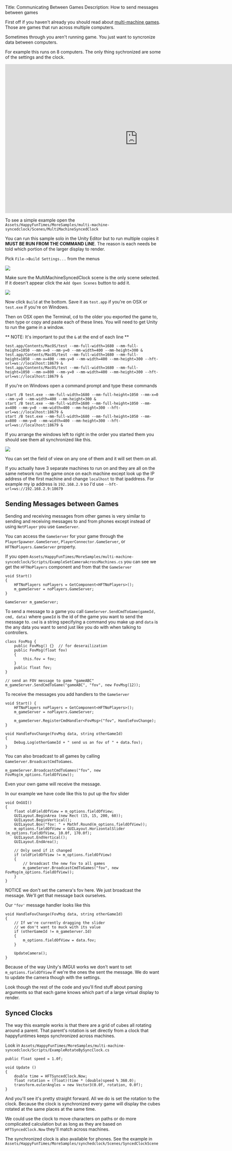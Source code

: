 Title: Communicating Between Games
Description: How to send messages between games

First off if you haven't already you should read about [multi-machine games](multi-machine.md).
Those are games that run across multiple computers.

Sometimes through you aren't running game. You just want to syncronize data
between computers.

For example this runs on 8 computers. The only thing sychronized are some of the settings
and the clock.

<iframe width="853" height="480" src="https://www.youtube.com/embed/64TcBiqmVko?rel=0" frameborder="0" allowfullscreen></iframe>

To see a simple example open the `Assets/HappyFunTimes/MoreSamples/multi-machine-syncedclock/Scenes/MultiMachineSyncedClock`

You can run this sample solo in the Unity Editor but to run multiple copies it
**MUST BE RUN FROM THE COMMAND LINE**. The reason is each needs be told which
portion of the larger display to render.

Pick `File->Build Settings...` from the menus

<img src="images/multi-machine-build-settings-menu.png" class="halfsize lesson" />

Make sure the MultiMachineSyncedClock scene is the only scene selected.
If it doesn't appear click the `Add Open Scenes` button to add it.

<img src="images/multi-machine-synced-clock-build-settings.png" class="halfsize lesson" />

Now click `Build` at the bottom. Save it as `test.app` if you're on OSX or `test.exe` if you're
on Windows.

Then on OSX open the Terminal, cd to the older you exported the game to, then type or copy
and paste each of these lines. You will need to get Unity to run the game in a window.

** NOTE: It's important to put the `&` at the end of each line **

```
test.app/Contents/MacOS/test --mm-full-width=1680 --mm-full-height=1050 --mm-x=0 --mm-y=0 --mm-width=400 --mm-height=300 &
test.app/Contents/MacOS/test --mm-full-width=1680 --mm-full-height=1050 --mm-x=400 --mm-y=0 --mm-width=400 --mm-height=300 --hft-url=ws://localhost:18679 &
test.app/Contents/MacOS/test --mm-full-width=1680 --mm-full-height=1050 --mm-x=800 --mm-y=0 --mm-width=400 --mm-height=300 --hft-url=ws://localhost:18679 &
```

If you're on Windows open a command prompt and type these commands

```
start /B test.exe --mm-full-width=1680 --mm-full-height=1050 --mm-x=0 --mm-y=0 --mm-width=400 --mm-height=300 &
start /B test.exe --mm-full-width=1680 --mm-full-height=1050 --mm-x=400 --mm-y=0 --mm-width=400 --mm-height=300 --hft-url=ws://localhost:18679 &
start /B test.exe --mm-full-width=1680 --mm-full-height=1050 --mm-x=800 --mm-y=0 --mm-width=400 --mm-height=300 --hft-url=ws://localhost:18679 &
```

If you arrange the windows left to right in the order you started them you should
see them all synchronized like this.

<img src="images/multi-machine-synced-clock.gif" class="lesson" />

You can set the field of view on any one of them and it will set them on all.

If you actually have 3 separate machines to run on and they are all on the same network
run the game once on each machine except look up the IP address of the first machine
and change `localhost` to that ipaddress. For example my ip address is `192.168.2.9` so
I'd use `--hft-url=ws://192.168.2.9:18679`

## Sending Messages between Games

Sending and receiving messages from other games is very similar to sending and receiving messages
to and from phones except instead of using `NetPlayer` you use `GameServer`.

You can access the `GameServer` for your game through the `PlayerSpawner.GameServer`,
 `PlayerConnector.GameServer`, or `HFTNoPlayers.GameServer` property.

If you open `Assets/HappyFunTimes/MoreSamples/multi-machine-syncedclock/Scripts/ExampleSetCameraAcrossMachines.cs`
you can see we get the `HFTNoPlayers` component and from that the `GameServer`

    void Start()
    {
        HFTNoPlayers noPlayers = GetComponent<HFTNoPlayers>();
        m_gameServer = noPlayers.GameServer;
    }

    GameServer m_gameServer;

To send a message to a game you call `GameServer.SendCmdToGame(gameId, cmd, data)`
where `gameId` is the id of the game you want to send the message to. `cmd` is
a string specifying a command you make up and `data` is the any data you want to
send just like you do with when talking to controllers.

    class FovMsg {
        public FovMsg() {}  // for deserailization
        public FovMsg(float fov)
        {
            this.fov = fov;
        }
        public float fov;
    }

    // send an FOV message to game "gameABC"
    m_gameServer.SendCmdToGame("gameABC", "fov", new FovMsg(12));

To receive the messages you add handlers to the `GameServer`

    void Start() {
        HFTNoPlayers noPlayers = GetComponent<HFTNoPlayers>();
        m_gameServer = noPlayers.GameServer;

        m_gameServer.RegisterCmdHandler<FovMsg>("fov", HandleFovChange);
    }

    void HandleFovChange(FovMsg data, string otherGameId)
    {
        Debug.Log(otherGameId + " send us an fov of " + data.fov);
    }

You can also broadcast to all games by calling `GameServer.BroadcastCmdToGames`.

    m_gameServer.BroadcastCmdToGames("fov", new FovMsg(m_options.fieldOfView));

Even your own game will receive the message.

In our example we have code like this to put up the fov slider

    void OnGUI()
    {
        float oldFieldOfView = m_options.fieldOfView;
        GUILayout.BeginArea (new Rect (15, 15, 200, 60));
        GUILayout.BeginVertical();
        GUILayout.Box("fov: " + Mathf.Round(m_options.fieldOfView));
        m_options.fieldOfView = GUILayout.HorizontalSlider (m_options.fieldOfView, 10.0f, 170.0f);
        GUILayout.EndVertical();
        GUILayout.EndArea();

        // Only send if it changed
        if (oldFieldOfView != m_options.fieldOfView)
        {
            // broadcast the new fov to all games
            m_gameServer.BroadcastCmdToGames("fov", new FovMsg(m_options.fieldOfView));
        }
    }

NOTICE we don't set the camera's fov here. We just broadcast the message.
We'll get that message back ourselves.

Our `"fov'` message handler looks like this

    void HandleFovChange(FovMsg data, string otherGameId)
    {
        // If we're currently dragging the slider
        // we don't want to muck with its value
        if (otherGameId != m_gameServer.Id)
        {
            m_options.fieldOfView = data.fov;
        }

        UpdateCamera();
    }

Because of the way Unity's IMGUI works we don't want to set `m_options.fieldOfView`
if we're the ones the sent the message. We do want to update the camera though
with the settings.

Look though the rest of the code and you'll find stuff about parsing arguments
so that each game knows which part of a large virtual display to render.

## Synced Clocks

The way this example works is that there are a grid of cubes all rotating
around a parent. That parent's rotation is set directly from a clock that
happyfuntimes keeps synchronized across machines.

Look in `Assets/HappyFunTimes/MoreSamples/multi-machine-syncedclock/Scripts/ExampleRotateBySyncClock.cs`

    public float speed = 1.0f;

    void Update ()
    {
        double time = HFTSyncedClock.Now;
        float rotation = (float)(time * (double)speed % 360.0);
        transform.eulerAngles = new Vector3(0.0f, rotation, 0.0f);
    }

And you'll see it's pretty straight forward. All we do is set the rotation to the clock.
Because the clock is synchronized every game will display the cubes rotated at the same places
at the same time.

We could use the clock to move characters on paths or do more complicated calculation but as
long as they are based on `HFTSyncedClock.Now` they'll match across machines.

The synchronized clock is also available for phones. See the example in
`Assets/HappyFunTimes/MoreSamples/synchedclock/Scenes/SyncedClockScene`




